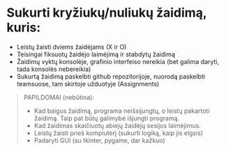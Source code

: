 # Sukurti kryžiukų/nuliukų žaidimą, kuris:
* Leistų žaisti dviems žaidėjams (X ir O)
* Teisingai fiksuotų žaidėjo laimėjimą ir stabdytų žaidimą
* Žaidimų vyktų konsolėje, grafinio interfeiso nereikia (bet galima daryti, tada konsolės nebereikia) 
* Sukurtą žaidimą paskelbti github repozitorijoje, nuorodą paskelbti teamsuose, tam skirtoje užduotyje (Assignments)
> PAPILDOMAI (nebūtina): 
> * Kad baigus žaidimą, programa neišsijungtų, o leistų pakartoti žaidimą. Taip pat būtų galimybė išjungti programą.
> * Kad žaidimas skaičiuotų abiejų žaidėjų sesijos laimėjimus.
> * Leistų žaisti prieš kompiuterį (sukurti logiką, kaip jis elgsis)
> * Padaryti GUI (su tkinter, pygame, dar kažkuo)